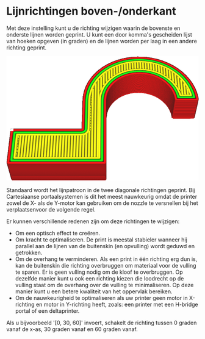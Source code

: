 Lijnrichtingen boven-/onderkant
====
Met deze instelling kunt u de richting wijzigen waarin de bovenste en onderste lijnen worden geprint. U kunt een door komma's gescheiden lijst van hoeken opgeven (in graden) en de lijnen worden per laag in een andere richting geprint.

<!--screenshot {
"image_path": "skin_angles.gif",
"modellen": [
    {
        "script": "microwave_hook.scad",
        "transformatie": ["schaal(0.5)"]
    }
],
"camerapositie": [0, 48, 70],
"instellingen": {"skin_angles": "[0, 60, 120]"},
"laag": [76, 77, 78],
"kleuren": 128
}-->

![lijnenpatroon met afwisselende hoeken van 0°, 60° en 120°](../../../articles/images/skin_angles.gif)

Standaard wordt het lijnpatroon in de twee diagonale richtingen geprint. Bij Cartesiaanse portaalsystemen is dit het meest nauwkeurig omdat de printer zowel de X- als de Y-motor kan gebruiken om de nozzle te versnellen bij het verplaatsenvoor de volgende regel.

Er kunnen verschillende redenen zijn om deze richtingen te wijzigen:
* Om een ​​optisch effect te creëren.
* Om kracht te optimaliseren. De print is meestal stabieler wanneer hij parallel aan de lijnen van de buitenskin (en opvulling) wordt geduwd en getrokken.
* Om de overhang te verminderen. Als een print in één richting erg dun is, kan de buitenskin die richting overbruggen om materiaal voor de vulling te sparen. Er is geen vulling nodig om de kloof te overbruggen. Op dezelfde manier kunt u ook een richting kiezen die loodrecht op de vulling staat om de overhang over de vulling te minimaliseren. Op deze manier kunt u een betere kwaliteit van het oppervlak bereiken.
* Om de nauwkeurigheid te optimaliseren als uw printer geen motor in X-richting en motor in Y-richting heeft, zoals: een printer met een H-bridge portal of een deltaprinter.

Als u bijvoorbeeld '[0, 30, 60]' invoert, schakelt de richting tussen 0 graden vanaf de x-as, 30 graden vanaf en 60 graden vanaf.